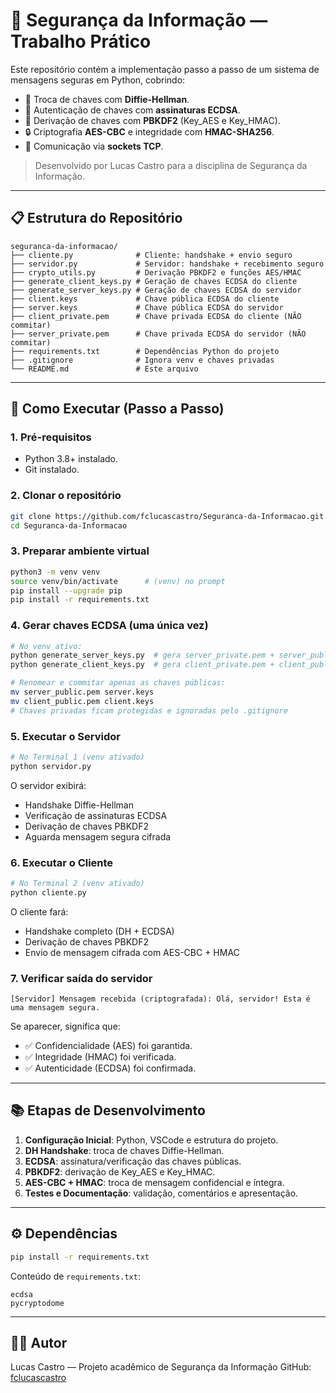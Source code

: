 # 🔐 Segurança da Informação — Trabalho Prático

Este repositório contém a implementação passo a passo de um sistema de mensagens seguras em Python, cobrindo:

* 💬 Troca de chaves com **Diffie-Hellman**.
* 🔏 Autenticação de chaves com **assinaturas ECDSA**.
* 🔑 Derivação de chaves com **PBKDF2** (Key\_AES e Key\_HMAC).
* 🔒 Criptografia **AES-CBC** e integridade com **HMAC-SHA256**.
* 📡 Comunicação via **sockets TCP**.

> Desenvolvido por Lucas Castro para a disciplina de Segurança da Informação.

---

## 📋 Estrutura do Repositório

```
seguranca-da-informacao/
├── cliente.py              # Cliente: handshake + envio seguro
├── servidor.py             # Servidor: handshake + recebimento seguro
├── crypto_utils.py         # Derivação PBKDF2 e funções AES/HMAC
├── generate_client_keys.py # Geração de chaves ECDSA do cliente
├── generate_server_keys.py # Geração de chaves ECDSA do servidor
├── client.keys             # Chave pública ECDSA do cliente
├── server.keys             # Chave pública ECDSA do servidor
├── client_private.pem      # Chave privada ECDSA do cliente (NÃO commitar)
├── server_private.pem      # Chave privada ECDSA do servidor (NÃO commitar)
├── requirements.txt        # Dependências Python do projeto
├── .gitignore              # Ignora venv e chaves privadas
└── README.md               # Este arquivo
```

---

## 🚀 Como Executar (Passo a Passo)

### 1. Pré-requisitos

* Python 3.8+ instalado.
* Git instalado.

### 2. Clonar o repositório

```bash
git clone https://github.com/fclucascastro/Seguranca-da-Informacao.git
cd Seguranca-da-Informacao
```

### 3. Preparar ambiente virtual

```bash
python3 -m venv venv
source venv/bin/activate      # (venv) no prompt
pip install --upgrade pip
pip install -r requirements.txt
```

### 4. Gerar chaves ECDSA (uma única vez)

```bash
# No venv ativo:
python generate_server_keys.py  # gera server_private.pem + server_public.pem
python generate_client_keys.py  # gera client_private.pem + client_public.pem

# Renomear e commitar apenas as chaves públicas:
mv server_public.pem server.keys
mv client_public.pem client.keys
# Chaves privadas ficam protegidas e ignoradas pelo .gitignore
```

### 5. Executar o Servidor

```bash
# No Terminal 1 (venv ativado)
python servidor.py
```

O servidor exibirá:

* Handshake Diffie-Hellman
* Verificação de assinaturas ECDSA
* Derivação de chaves PBKDF2
* Aguarda mensagem segura cifrada

### 6. Executar o Cliente

```bash
# No Terminal 2 (venv ativado)
python cliente.py
```

O cliente fará:

* Handshake completo (DH + ECDSA)
* Derivação de chaves PBKDF2
* Envio de mensagem cifrada com AES-CBC + HMAC

### 7. Verificar saída do servidor

```
[Servidor] Mensagem recebida (criptografada): Olá, servidor! Esta é uma mensagem segura.
```

Se aparecer, significa que:

* ✅ Confidencialidade (AES) foi garantida.
* ✅ Integridade (HMAC) foi verificada.
* ✅ Autenticidade (ECDSA) foi confirmada.

---

## 📚 Etapas de Desenvolvimento

1. **Configuração Inicial**: Python, VSCode e estrutura do projeto.
2. **DH Handshake**: troca de chaves Diffie-Hellman.
3. **ECDSA**: assinatura/verificação das chaves públicas.
4. **PBKDF2**: derivação de Key\_AES e Key\_HMAC.
5. **AES-CBC + HMAC**: troca de mensagem confidencial e íntegra.
6. **Testes e Documentação**: validação, comentários e apresentação.

---

## ⚙️ Dependências

```bash
pip install -r requirements.txt
```

Conteúdo de `requirements.txt`:

```
ecdsa
pycryptodome
```

---

## 👨‍💻 Autor

Lucas Castro — Projeto acadêmico de Segurança da Informação
GitHub: [fclucascastro](https://github.com/fclucascastro)
